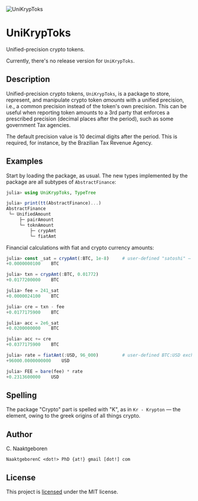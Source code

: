 ![UniKrypToks](https://github.com/FinTils/UniKrypToks.jl/blob/main/docs/src/assets/logo-036.png?raw=true)

# UniKrypToks

Unified-precision crypto tokens.

Currently, there's no release version for `UniKrypToks`.


## Description

Unified-precision crypto tokens, `UniKrypToks`, is a package to store, represent, and manipulate
crypto token *amounts* with a unified precision, i.e., a common precision instead of the token's
own precision. This can be useful when reporting token amounts to a 3rd party that enforces a
prescribed precision (decimal places after the period), such as some government Tax agencies.

The default precision value is 10 decimal digits after the period. This is required, for
instance, by the Brazilian Tax Revenue Agency.


## Examples

Start by loading the package, as usual. The new types implemented by the package are all
subtypes of `AbstractFinance`:

```julia
julia> using UniKrypToks, TypeTree

julia> print(tt(AbstractFinance)...)
AbstractFinance
 └─ UnifiedAmount
     ├─ pairAmount
     └─ toknAmount
         ├─ crypAmt
         └─ fiatAmt
```

Financial calculations with fiat and crypto currency amounts:

```julia
julia> const _sat = crypAmt(:BTC, 1e-8)     # user-defined "satoshi" — the smallest BTC amount
+0.0000000100    BTC

julia> txn = crypAmt(:BTC, 0.01772)
+0.0177200000    BTC

julia> fee = 241_sat
+0.0000024100    BTC

julia> cre = txn - fee
+0.0177175900    BTC

julia> acc = 2e6_sat
+0.0200000000    BTC

julia> acc += cre
+0.0377175900    BTC

julia> rate = fiatAmt(:USD, 96_000)         # user-defined BTC:USD exchange rate
+96000.0000000000    USD

julia> FEE = bare(fee) * rate
+0.2313600000    USD
```


## Spelling

The package "Crypto" part is spelled with "K", as in `Kr - Krypton` — the element, owing to the
greek origins of all things crypto.


## Author

C. Naaktgeboren

`NaaktgeborenC <dot!> PhD {at!} gmail [dot!] com`


## License

This project is [licensed](https://github.com/FinTils/UniKrypToks.jl/blob/main/LICENSE)
under the MIT license.



